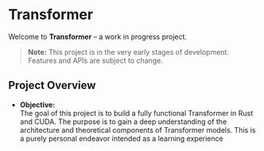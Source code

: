 <!--
    Transformer
    A professional Rust-based project in its very beginning stages of development.
-->

# Transformer

Welcome to **Transformer** – a work in progress project. 

> **Note:** This project is in the very early stages of development. Features and APIs are subject to change.

## Project Overview

- **Objective:**  
    The goal of this project is to build a fully functional Transformer in Rust and CUDA. The purpose is to gain a deep understanding of the architecture and theoretical components of Transformer models. This is a purely personal endeavor intended as a learning experience






